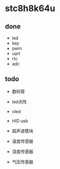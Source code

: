 # stc8h8k64u

## done

- led
- key
- pwm
- uart
- rtc
- adc

## todo

- 数码管

- led点阵

- oled

- HID usb

- 超声波模块

- 温度传感器

- 湿度传感器

- 气压传感器

  